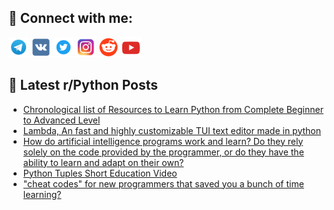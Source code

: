 ## 🔎 Connect with me:
[<img src="https://github.com/bullbesh/bullbesh/blob/main/images/Telegram.png" width="32" height="32" />](https://t.me/bullbesh)
[<img src="https://github.com/bullbesh/bullbesh/blob/main/images/VK.png" width="32" height="32" />](https://vk.com/bullbesh)
[<img src="https://github.com/bullbesh/bullbesh/blob/main/images/Twitter.png" width="32" height="32" />](https://twitter.com/bullbesh1)
[<img src="https://github.com/bullbesh/bullbesh/blob/main/images/Instagram.png" width="32" height="32" />](https://www.instagram.com/bullbesh)
[<img src="https://github.com/bullbesh/bullbesh/blob/main/images/Reddit.png" width="32" height="32" />](https://www.reddit.com/user/bullbesh)
[<img src="https://github.com/bullbesh/bullbesh/blob/main/images/YouTube.png" width="32" height="32" />](https://www.youtube.com/channel/UCtfjRs6uzgq5mfm8S06WTcg)

## 📕 Latest r/Python Posts
<!-- BLOG-POST-LIST:START -->
- [Chronological list of Resources to Learn Python from Complete Beginner to Advanced Level](https://www.reddit.com/r/Python/comments/1022s0f/chronological_list_of_resources_to_learn_python/)
- [Lambda, An fast and highly customizable TUI text editor made in python](https://www.reddit.com/r/Python/comments/10228dz/lambda_an_fast_and_highly_customizable_tui_text/)
- [How do artificial intelligence programs work and learn? Do they rely solely on the code provided by the programmer, or do they have the ability to learn and adapt on their own?](https://www.reddit.com/r/Python/comments/10223fr/how_do_artificial_intelligence_programs_work_and/)
- [Python Tuples Short Education Video](https://www.reddit.com/r/Python/comments/1021d7j/python_tuples_short_education_video/)
- [&quot;cheat codes&quot; for new programmers that saved you a bunch of time learning?](https://www.reddit.com/r/Python/comments/101xijy/cheat_codes_for_new_programmers_that_saved_you_a/)
<!-- BLOG-POST-LIST:END -->
